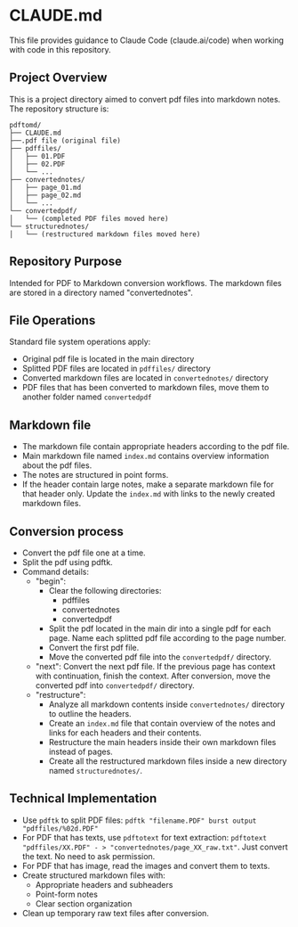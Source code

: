# CLAUDE.md

This file provides guidance to Claude Code (claude.ai/code) when working with code in this repository.

## Project Overview

This is a project directory aimed to convert pdf files into markdown notes. The repository structure is:

```
pdftomd/
├── CLAUDE.md
├──.pdf file (original file)
├── pdffiles/
│   ├── 01.PDF
│   ├── 02.PDF
│   └── ...
├── convertednotes/
│   ├── page_01.md
│   ├── page_02.md
│   └── ...
└── convertedpdf/
│   └── (completed PDF files moved here)
└── structurednotes/
│   └── (restructured markdown files moved here)
```

## Repository Purpose

Intended for PDF to Markdown conversion workflows. The markdown files are stored in a directory named "convertednotes". 

## File Operations

Standard file system operations apply:
- Original pdf file is located in the main directory
- Splitted PDF files are located in `pdffiles/` directory
- Converted markdown files are located in `convertednotes/` directory
- PDF files that has been converted to markdown files, move them to another folder named `convertedpdf`

## Markdown file
- The markdown file contain appropriate headers according to the pdf file.
- Main markdown file named `index.md` contains overview information about the pdf files. 
- The notes are structured in point forms. 
- If the header contain large notes, make a separate markdown file for that header only. Update the `index.md` with links to the newly created markdown files. 

## Conversion process
- Convert the pdf file one at a time. 
- Split the pdf using pdftk. 
- Command details:
	- "begin":
		- Clear the following directories:
			- pdffiles
			- convertednotes
			- convertedpdf
		- Split the pdf located in the main dir into a single pdf for each page. Name each splitted pdf file according to the page number. 
		- Convert the first pdf file. 
		- Move the converted pdf file into the `convertedpdf/` directory.
	- "next": Convert the next pdf file. If the previous page has context with continuation, finish the context. After conversion, move the converted pdf into `convertedpdf/` directory.
	- "restructure":
		- Analyze all markdown contents inside `convertednotes/` directory to outline the headers.
		- Create an `index.md` file that contain overview of the notes and links for each headers and their contents.
		- Restructure the main headers inside their own markdown files instead of pages.
		- Create all the restructured markdown files inside a new directory named `structurednotes/`.

## Technical Implementation
- Use `pdftk` to split PDF files: `pdftk "filename.PDF" burst output "pdffiles/%02d.PDF"`
- For PDF that has texts, use `pdftotext` for text extraction: `pdftotext "pdffiles/XX.PDF" - > "convertednotes/page_XX_raw.txt"`. Just convert the text. No need to ask permission.
- For PDF that has image, read the images and convert them to texts.
- Create structured markdown files with:
  - Appropriate headers and subheaders
  - Point-form notes
  - Clear section organization
- Clean up temporary raw text files after conversion.